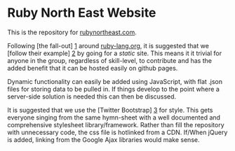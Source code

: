 # Ruby North East Website

This is the repository for [rubynortheast.com](rubynortheast.com).

Following [the fall-out] [1] around [ruby-lang.org](http://www.ruby-lang.org), it is suggested that we [follow their example] [2] by going for a *static* site. This means it it trivial for anyone in the group, regardless of skill-level, to contribute and has the added benefit that it can be hosted easily on github pages.

Dynamic functionality can easily be added using JavaScript, with flat .json files for storing data to be pulled in. If things develop to the point where a server-side solution is needed this can then be discussed.

It is suggested that we use the [Twitter Bootstrap] [3] for style. This gets everyone singing from the same hymn-sheet with a well documented and comprehensive stylesheet library/framework. Rather than fill the repository with unnecessary code, the css file is hotlinked from a CDN. If/When jQuery is added, linking from the Google Ajax libraries would make sense.

[1]: http://www.rubyinside.com/official-ruby-site-not-so-good-5248.html "The Official Ruby Site Is Proudly Maintained by No-One"
[2]: http://tech.hugr.fr/blog/2011/09/03/updates-on-the-ruby-lang-org-overhaul/ "Updates on the ruby-lang.org overhaul"
[3]: http://twitter.github.com/bootstrap/ "Bootsrap, from Twitter"
